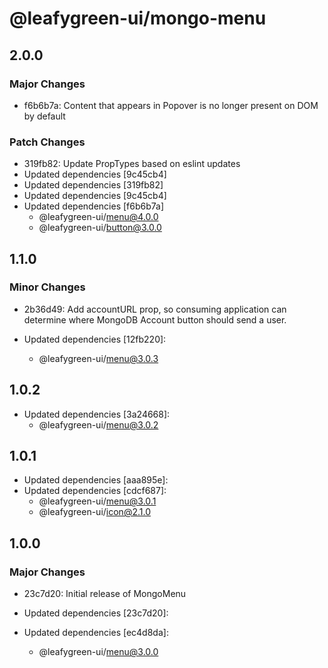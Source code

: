 # @leafygreen-ui/mongo-menu

## 2.0.0

### Major Changes

- f6b6b7a: Content that appears in Popover is no longer present on DOM by default

### Patch Changes

- 319fb82: Update PropTypes based on eslint updates
- Updated dependencies [9c45cb4]
- Updated dependencies [319fb82]
- Updated dependencies [9c45cb4]
- Updated dependencies [f6b6b7a]
  - @leafygreen-ui/menu@4.0.0
  - @leafygreen-ui/button@3.0.0

## 1.1.0

### Minor Changes

- 2b36d49: Add accountURL prop, so consuming application can determine where MongoDB Account button should send a user.

- Updated dependencies [12fb220]:
  - @leafygreen-ui/menu@3.0.3

## 1.0.2

- Updated dependencies [3a24668]:
  - @leafygreen-ui/menu@3.0.2

## 1.0.1

- Updated dependencies [aaa895e]:
- Updated dependencies [cdcf687]:
  - @leafygreen-ui/menu@3.0.1
  - @leafygreen-ui/icon@2.1.0

## 1.0.0

### Major Changes

- 23c7d20: Initial release of MongoMenu

- Updated dependencies [23c7d20]:
- Updated dependencies [ec4d8da]:
  - @leafygreen-ui/menu@3.0.0
